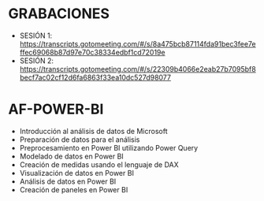 # GRABACIONES

- SESIÓN 1: https://transcripts.gotomeeting.com/#/s/8a475bcb87114fda91bec3fee7effec69068b87d97e70c38334edbf1cd72019e
- SESIÓN 2: https://transcripts.gotomeeting.com/#/s/22309b4066e2eab27b7095bf8becf7ac02cf12d6fa6863f33ea10dc527d98077

# AF-POWER-BI

- Introducción al análisis de datos de Microsoft
- Preparación de datos para el análisis
- Preprocesamiento en Power BI utilizando Power Query
- Modelado de datos en Power BI
- Creación de medidas usando el lenguaje de DAX
- Visualización de datos en Power BI
- Análisis de datos en Power BI
- Creación de paneles en Power BI
